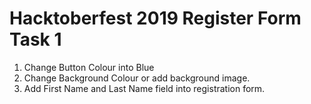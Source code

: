 # Hacktoberfest 2019 Register Form Task 1

  
1. Change Button Colour into Blue
2. Change Background Colour or add background image.
3. Add First Name and Last Name field into registration form. 
